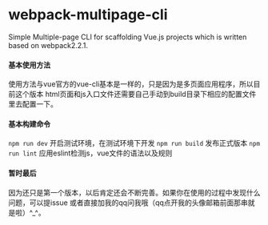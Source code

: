 # webpack-multipage-cli
Simple Multiple-page CLI for scaffolding Vue.js projects which is written based on webpack2.2.1.

#### 基本使用方法
  使用方法与vue官方的vue-cli基本是一样的，只是因为是多页面应用程序，所以目前这个版本
  html页面和js入口文件还需要自己手动到build目录下相应的配置文件里去配置一下。
  
#### 基本构建命令
  `npm run dev` 开启测试环境，在测试环境下开发
  `npm run build` 发布正式版本
  `npm run lint` 应用eslint检测js，vue文件的语法以及规则

#### 暂时最后
  因为还只是第一个版本，以后肯定还会不断完善。如果你在使用的过程中发现什么问题，可以提issue
  或者直接加我的qq问我哦（qq点开我的头像邮箱前面那串就是啦）^_^。
